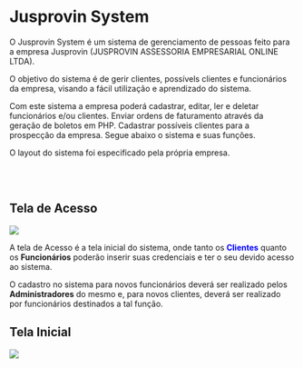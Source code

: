 # Jusprovin System
O Jusprovin System é um sistema de gerenciamento de pessoas feito para a empresa Jusprovin (JUSPROVIN ASSESSORIA EMPRESARIAL ONLINE LTDA). 

O objetivo do sistema é de gerir clientes, possívels clientes e funcionários da empresa, visando a fácil utilização e aprendizado do sistema.

Com este sistema a empresa poderá cadastrar, editar, ler e deletar funcionários e/ou clientes. Enviar ordens de faturamento através da geração de boletos em PHP. Cadastrar possíveis clientes para a prospecção da empresa. Segue abaixo o sistema e suas funções.

O layout do sistema foi especificado pela própria empresa.

<br>
<br>


<h2>Tela de Acesso</h2>
<img src="https://user-images.githubusercontent.com/58988379/174391889-9c541b32-0f6a-4a8e-b7ab-5d4205fd0c15.png">

A tela de Acesso é a tela inicial do sistema, onde tanto os <strong style="color:blue;">Clientes</strong> quanto os <strong>Funcionários</strong> poderão inserir suas credenciais e ter o seu devido acesso ao sistema. 

O cadastro no sistema para novos funcionários deverá ser realizado pelos <strong>Administradores</strong> do mesmo e, para novos clientes, deverá ser realizado por funcionários destinados a tal função.

<h2>Tela Inicial</h2>
<img src="[https://user-images.githubusercontent.com/58988379/174391889-9c541b32-0f6a-4a8e-b7ab-5d4205fd0c15.png](https://user-images.githubusercontent.com/58988379/174392906-b3b58db5-bbcc-4d2c-bc50-4ac24000df80.png)">

